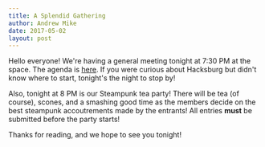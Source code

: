 ```yaml
---
title: A Splendid Gathering
author: Andrew Mike
date: 2017-05-02
layout: post
---
```


Hello everyone!  We're having a general meeting tonight at 7:30 PM at the space. The agenda is [here](https://wiki.hacksburg.org/meetings:2017-05-02_general_meeting). If you were curious about Hacksburg but didn't know where to start, tonight's the night to stop by!

Also, tonight at 8 PM is our Steampunk tea party! There will be tea (of course), scones, and a smashing good time as the members decide on the best steampunk accoutrements made by the entrants! All entries **must** be submitted before the party starts!

Thanks for reading, and we hope to see you tonight!
